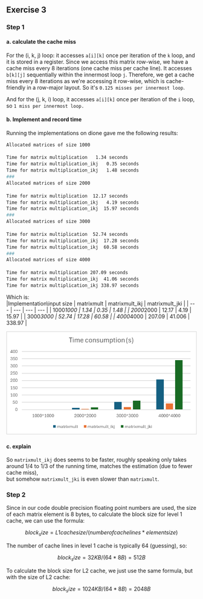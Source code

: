 ## Exercise 3  
  
### Step 1  
#### a. calculate the cache miss  
For the (i, k, j) loop: it accesses `a[i][k]` once per iteration of the `k` loop, and it is stored in a register. Since we access this matrix row-wise, we have a cache miss every 8 iterations (one cache miss per cache line). It accesses `b[k][j]` sequentially within the innermost loop `j`. Therefore, we get a cache miss every 8 iterations as we're accessing it row-wise, which is cache-friendly in a row-major layout. So it's `0.125 misses per innermost loop`.

And for the (j, k, i) loop, it accesses `a[i][k]` once per iteration of the `i` loop, so `1 miss per innermost loop.`  
  
#### b. Implement and record time
Running the implementations on dione gave me the following results:  
```bash
Allocated matrices of size 1000

Time for matrix multiplication   1.34 seconds
Time for matrix multiplication_ikj   0.35 seconds
Time for matrix multiplication_ikj   1.48 seconds
###
Allocated matrices of size 2000

Time for matrix multiplication  12.17 seconds
Time for matrix multiplication_ikj   4.19 seconds
Time for matrix multiplication_ikj  15.97 seconds
###
Allocated matrices of size 3000

Time for matrix multiplication  52.74 seconds
Time for matrix multiplication_ikj  17.28 seconds
Time for matrix multiplication_ikj  60.58 seconds
###
Allocated matrices of size 4000

Time for matrix multiplication 207.09 seconds
Time for matrix multiplication_ikj  41.06 seconds
Time for matrix multiplication_ikj 338.97 seconds
```
Which is:  
|Implementation\input size |	matrixmult | 	matrixmult_ikj |  matrixmult_jki | 
| --- | --- | --- |   --- | 
| 1000*1000	| 1.34	 | 0.35 | 1.48 |
| 2000*2000 |	12.17	| 4.19 | 15.97 |
| 3000*3000 |	52.74	| 17.28 | 60.58 |
| 4000*4000 |	207.09	| 41.006 | 338.97 |  
  
![2.b](image.png)  

#### c. explain
So `matrixmult_ikj` does seems to be faster, roughly speaking only takes around 1/4 to 1/3 of the running time, matches the estimation (due to fewer cache miss),  
but somehow `matrixmult_jki` is even slower than `matrixmult`.  
### Step 2
Since in our code double precision floating point numbers are used, the size of each matrix element is 8 bytes, to calculate the block size for level 1 cache, we can use the formula:

$$block_size = L1 cache size / (number of cache lines * element size)$$

The number of cache lines in level 1 cache is typically 64 (guessing), so:  
  
$$block_size = 32 KB / (64 * 8 B) = 512B$$
  
To calculate the block size for L2 cache, we just use the same formula, but with the size of L2 cache:

$$block_size = 1024 KB / (64 * 8 B) = 2048 B$$